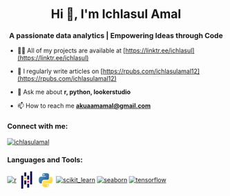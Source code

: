 <h1 align="center">Hi 👋, I'm Ichlasul Amal</h1>
<h3 align="center">A passionate data analytics | Empowering Ideas through Code</h3>

- 👨‍💻 All of my projects are available at [https://linktr.ee/ichlasul](https://linktr.ee/ichlasul)

- 📝 I regularly write articles on [https://rpubs.com/ichlasulamal12](https://rpubs.com/ichlasulamal12)

- 💬 Ask me about **r, python, lookerstudio**

- 📫 How to reach me **akuaamamal@gmail.com**

<h3 align="left">Connect with me:</h3>
<p align="left">
<a href="https://linkedin.com/in/ichlasulamal" target="blank"><img align="center" src="https://raw.githubusercontent.com/rahuldkjain/github-profile-readme-generator/master/src/images/icons/Social/linked-in-alt.svg" alt="ichlasulamal" height="30" width="40" /></a>
</p>

<h3 align="left">Languages and Tools:</h3>
<p align="left">
<a href="https://www.r-project.org/" target="blank"><img align="center" src="https://icon-icons.com/icons2/1381/PNG/512/rstudio_94807.png" alt="r" height="40" width="40"/></a>
<a href="https://pandas.pydata.org/" target="blank"><img align="center" src="https://raw.githubusercontent.com/devicons/devicon/2ae2a900d2f041da66e950e4d48052658d850630/icons/pandas/pandas-original.svg" alt="pandas" height="40" width="40"/></a>
<a href="https://www.python.org" target="blank"><img align="center" src="https://raw.githubusercontent.com/devicons/devicon/master/icons/python/python-original.svg" alt="python" height="40" width="40"/></a>
<a href="https://scikit-learn.org/" target="blank"><img align="center" src="https://upload.wikimedia.org/wikipedia/commons/0/05/Scikit_learn_logo_small.svg" alt="scikit_learn" height="40" width="40"/></a>
<a href="https://seaborn.pydata.org/" target="blank"><img align="center" src="https://seaborn.pydata.org/_images/logo-mark-lightbg.svg" alt="seaborn" height="40" width="40"/></a>
<a href="https://www.tensorflow.org" target="blank"><img align="center" src="https://www.vectorlogo.zone/logos/tensorflow/tensorflow-icon.svg" alt="tensorflow" height="40" width="40"/></a>
</p>
